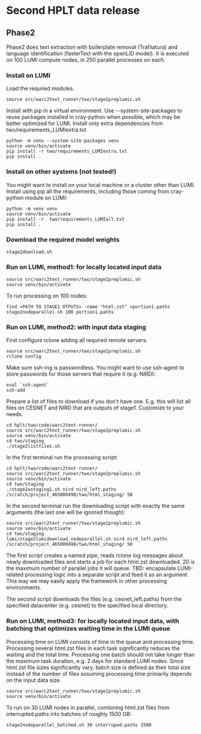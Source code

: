 # Second HPLT data release

## Phase2
Phase2 does text extraction with boilerplate removal (Trafilatura) and language identification (fasterText with the openLID model).
It is executed on 100 LUMI compute nodes, in 250 parallel processes on each.

### Install on LUMI
Load the required modules.
```commandline
source src/warc2text_runner/two/stage2preplumic.sh
``` 

Install with pip in a virtual environment. Use --system-site-packages to reuse 
packages installed in cray-python when possible, which may be better optimized for LUMI. 
Install only extra dependencies from two/requirements_LUMIextra.txt 
```commandline
python -m venv --system-site-packages venv
source venv/bin/activate
pip install -r two/requirements_LUMIextra.txt
pip install .  
```

### Install on other systems (not tested!)
You might want to install on your local machine or a cluster other than LUMI.
Install using pip all the requirements, including those coming from cray-python module on LUMI: 
```commandline
python -m venv venv
source venv/bin/activate
pip install -r  two/requirements_LUMIall.txt
pip install .
```

### Download the required model weights
```commandline
stage2download.sh
```

### Run on LUMI, method1: for locally located input data
```commandline
source src/warc2text_runner/two/stage2preplumic.sh
source venv/bin/activate
```

To run processing on 100 nodes:
```commandline
find <PATH TO STAGE1 OTPUTS> -name "html.zst" >portion1.paths
stage2nodeparallel.sh 100 portion1.paths
```

### Run on LUMI, method2: with input data staging
First configure rclone adding all required remote servers.
```commandline
source src/warc2text_runner/two/stage2preplumic.sh
rclone config
```
Make sure ssh-ing is passwordless. You might want to use ssh-agent to store passwords for those 
servers that require it (e.g. NIRD):  
```commandline
eval `ssh-agent`
ssh-add
```
Prepare a list of files to download if you don't have one. E.g. this will list all 
files on CESNET and NIRD that are outputs of stage1. Customize to your needs.
```commandline
cd hplt/two/code/warc2text-runner/
source src/warc2text_runner/two/stage2preplumic.sh
source venv/bin/activate
cd two/staging
./stage2listfiles.sh
```

In the first terminal run the processing script:
```commandline
cd hplt/two/code/warc2text-runner/
source src/warc2text_runner/two/stage2preplumic.sh
source venv/bin/activate
cd two/staging
./stage2wstaging1.sh nird nird_left.paths /scratch/project_465000498/two/html_staging/ 50
```

In the second terminal run the downloading script with exactly the same arguments (the last one will be ignored though):
```commandline
source src/warc2text_runner/two/stage2preplumic.sh
source venv/bin/activate
cd two/staging
lumi/stage2lumidownload_nodeparallel.sh nird nird_left.paths /scratch/project_465000498/two/html_staging/ 50 
```
The first script creates a named pipe, reads rclone log messages about newly downloaded files 
and starts a job for each html.zst downloaded. 20 is the maximum number of parallel jobs it will queue.
TBD: encapsulate LUMI-related processing logic into a separate script and feed it as an argument. This way we 
may easily apply the framework in other processing environments.

The second script downloads the files (e.g. cesnet_left.paths) from the specified datacenter (e.g. cesnet) to 
the specified local directory.  

### Run on LUMI, method3: for locally located input data, with batching that optimizes waiting time in the LUMI queue
Processing time on LUMI consists of time in the queue and processing time. Processing several html.zst files in each task
significantly reduces the waiting and the total time. Processing one batch should not take longer than the maximum 
task duration, e.g. 2 days for standard LUMI nodes. Since html.zst file sizes significantly vary, batch size is 
defined as their total size instead of the number of files assuming processing time primarily depends on the input data 
size.

```commandline
source src/warc2text_runner/two/stage2preplumic.sh
source venv/bin/activate
```
To run on 30 LUMI nodes in parallel, combining html.zst files from interrupted.paths into batches of roughly 1500 GB: 
```commandline
stage2nodeparallel_batched.sh 30 interruped.paths 1500
```